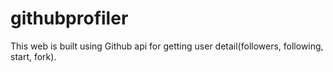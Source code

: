# githubprofiler
This web is built using Github api for getting user detail(followers, following, start, fork).
